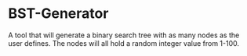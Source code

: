 # BST-Generator
A tool that will generate a binary search tree with as many nodes as the user defines. The nodes will all hold a random integer value from 1-100.
